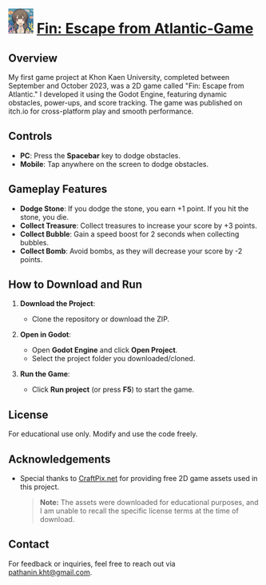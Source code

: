 # ![Logo](https://github.com/pathanin-kht/Fin-Escape-from-Atlantic-Game/blob/acaf3a527d071495c8faaf716b4dd7db659d4a18/logo%20(50%20x%2050%20px).png)  [**Fin: Escape from Atlantic-Game**](https://pathanink.itch.io/finn-escape-from-atlantis)

## Overview
My first game project at Khon Kaen University, completed between September and October 2023, was a 2D game called "Fin: Escape from Atlantic." I developed it using the Godot Engine, featuring dynamic obstacles, power-ups, and score tracking. The game was published on itch.io for cross-platform play and smooth performance.

## Controls
- **PC**: Press the **Spacebar** key to dodge obstacles.
- **Mobile**: Tap anywhere on the screen to dodge obstacles.
  
## Gameplay Features
- **Dodge Stone**: If you dodge the stone, you earn +1 point. If you hit the stone, you die.
- **Collect Treasure**: Collect treasures to increase your score by +3 points.
- **Collect Bubble**: Gain a speed boost for 2 seconds when collecting bubbles.
- **Collect Bomb**: Avoid bombs, as they will decrease your score by -2 points.
  
## How to Download and Run
1. **Download the Project**:
   - Clone the repository or download the ZIP.

2. **Open in Godot**:
   - Open **Godot Engine** and click **Open Project**.
   - Select the project folder you downloaded/cloned.

3. **Run the Game**:
   - Click **Run project** (or press **F5**) to start the game.
## License
For educational use only. Modify and use the code freely.

## Acknowledgements
- Special thanks to [CraftPix.net](https://craftpix.net/) for providing free 2D game assets used in this project.
  
  > **Note:** The assets were downloaded for educational purposes, and I am unable to recall the specific license terms at the time of download.
  
## Contact
For feedback or inquiries, feel free to reach out via [pathanin.kht@gmail.com](pathanin.kht@gmail.com).
